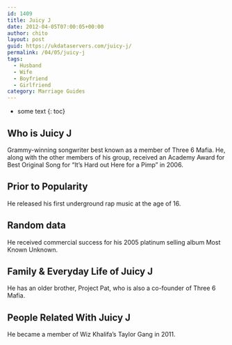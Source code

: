 ```yaml
---
id: 1409
title: Juicy J
date: 2012-04-05T07:00:05+00:00
author: chito
layout: post
guid: https://ukdataservers.com/juicy-j/
permalink: /04/05/juicy-j
tags:
  - Husband
  - Wife
  - Boyfriend
  - Girlfriend
category: Marriage Guides
---
```


* some text
{: toc}
          
          
## Who is  Juicy J
                  
                  
                  
Grammy-winning songwriter best known as a member of Three 6 Mafia. He, along with the other members of his group, received an Academy Award for Best Original Song for &#8220;It&#8217;s Hard out Here for a Pimp&#8221; in 2006. 
                  
                
                
                
## Prior to Popularity 
                  
                  
                  
He released his first underground rap music at the age of 16. 
                  
                
                
                
## Random data 
                  
                  
                  
He received commercial success for his 2005 platinum selling album Most Known Unknown. 
                  
                
                
                
## Family & Everyday Life of Juicy J
                  
                  
                  
He has an older brother, Project Pat, who is also a co-founder of Three 6 Mafia. 
                  
                
                
                
## People Related With  Juicy J
                  
                  
                  
He became a member of Wiz Khalifa&#8217;s Taylor Gang in 2011. 
                  
                
              
            
          
          
          
    
    
  

